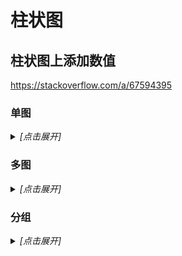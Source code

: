 # 柱状图

## 柱状图上添加数值

https://stackoverflow.com/a/67594395

### 单图

<details><summary><em>[点击展开]</em></summary>
<br>


```python
g = sns.catplot(data=df, x='year', y='income', kind='bar', hue='geo_name', legend=True, height=6, aspect=2)

# extract the matplotlib axes_subplot objects from the FacetGrid
ax = g.facet_axis(0, 0)  # or ax = g.axes.flat[0]

# iterate through the axes containers
for c in ax.containers:
    labels = [f'{(v.get_height() / 1000):.1f}K' for v in c]
    ax.bar_label(c, labels=labels, label_type='edge')
```

<img src='./assets/seaborn_bar_fig1.jpg'>

</details>

### 多图

<details><summary><em>[点击展开]</em></summary>
<br>


```python
g = sns.catplot(data=df, x='year', y='income', kind='bar', col='geo_name', col_wrap=3)

g.fig.subplots_adjust(top=0.9)
g.fig.suptitle('Bar Count with Annotations')

# iterate through axes
for ax in g.axes.ravel():
    
    # add annotations
    for c in ax.containers:
        labels = [f'{(v.get_height() / 1000):.1f}K' for v in c]
        ax.bar_label(c, labels=labels, label_type='edge')
    ax.margins(y=0.2)

plt.show()
```

<img src='./assets/seaborn_bar_fig2.jpg'>

</details>

### 分组

<details><summary><em>[点击展开]</em></summary>
<br>


```python
df = sns.load_dataset('titanic')
g = sns.catplot(data=df, kind='count', x='survived', hue='sex', col='class')

# iterate through axes
for ax in g.axes.ravel():
    
    # add annotations
    for c in ax.containers:
        # add custom labels with the labels=labels parameter if needed
        # labels = [f'{h}' if (h := v.get_height()) > 0 else '' for v in c]
        ax.bar_label(c, label_type='edge')
    ax.margins(y=0.2)
```

<img src='./assets/seaborn_bar_fig3.jpg'>

</details>